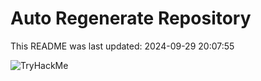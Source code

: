 # Auto Regenerate Repository

This README was last updated: 2024-09-29 20:07:55

 ![TryHackMe](https://tryhackme.com/badge/533634)